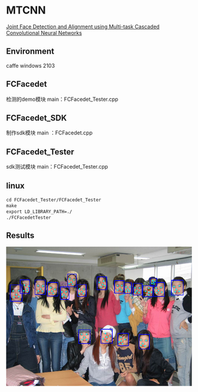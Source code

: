 # MTCNN
[Joint Face Detection and Alignment using Multi-task Cascaded Convolutional Neural Networks](https://arxiv.org/abs/1604.02878v1)

## Environment
caffe windows 2103

## FCFacedet
检测的demo模块
main：FCFacedet_Tester.cpp
## FCFacedet_SDK
制作sdk模块
main ：FCFacedet.cpp
## FCFacedet_Tester
sdk测试模块
main：FCFacedet_Tester.cpp

## linux
    cd FCFacedet_Tester/FCFacedet_Tester
    make
    export LD_LIBRARY_PATH=./
    ./FCFacedetTester

## Results

![image](FCFacedet/FCFacedet/result.png)
